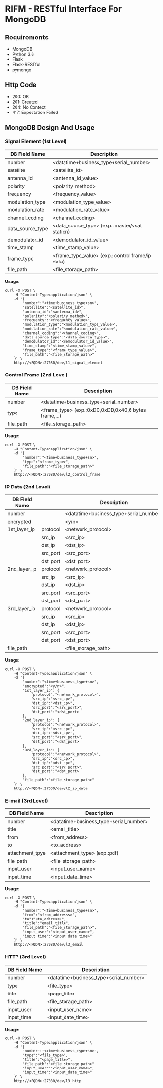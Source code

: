 # **RIFM - RESTful Interface For MongoDB**

## **Requirements**

- MongoDB
- Python 3.6
- Flask
- Flask-RESTful
- pymongo

## **Http Code**

- 200: OK
- 201: Created
- 204: No Contect
- 417: Expectation Failed

## **MongoDB Design And Usage**

### **Signal Element (1st Level)**

| DB Field Name | Description |
| - | - |
| number | <datatime+business_type+serial_number> |
| satellite | <satellite_id> |
| antenna_id | <antenna_id_value> |
| polarity | <polarity_method> |
| frequency | <frequency_value> |
| modulation_type | <modulation_type_value> |
| modulation_rate | <modulation_rate_value> |
| channel_coding | <channel_coding> |
| data_source_type | <data_source_type> (exp.: master/vsat station) |
| demodulator_id | <demodulator_id_value> |
| time_stamp | <time_stamp_value> |
| frame_type | <frame_type_value> (exp.: control frame/ip data)|
| file_path | <file_storage_path> |

**Usage:**

```(cmd)
curl -X POST \
    -H "Content-Type:application/json" \
    -d '{
        "number":"<time+business_type+sn>",
        "satellite":"<satellite_id>",
        "antenna_id":"<antenna_id>",
        "polarity":"<polarity_method>",
        "frequency":"<frequency_value>",
        "modulation_type":"<modulation_type_value>",
        "modulation_rate":"<modulation_rate_value>",
        "channel_coding":"<channel_coding>",
        "data_source_type":"<data_source_type>",
        "demodulator_id":"<demodulator_id_value>",
        "time_stamp":"<time_stamp_value>",
        "frame_type":"<frame_type_value>",
        "file_path":"<file_storage_path>"
    }' \
    http://<FQDN>:27080/dev/l1_signal_element
```

### **Control Frame (2nd Level)**

| DB Field Name | Description |
| - | - |
| number | <datatime+business_type+serial_number> |
| type | <frame_type> (exp.:0xDC,0xDD,0x40,6 bytes frame,...) |
| file_path | <file_storage_path> |

**Usage:**

```(cmd)
curl -X POST \
    -H "Content-Type:application/json" \
    -d '{
        "number":"<time+business_type+sn>",
        "type":"<frame_type>",
        "file_path":"<file_storage_path>"
    }' \
    http://<FQDN>:27080/dev/l2_control_frame
```

### **IP Data (2nd Level)**

| DB Field Name | | Description |
| - | - | - |
| number | | <datatime+business_type+serial_number> |
| encrypted | |  <y/n> |
| 1st_layer_ip | protocol | <network_protocol> |
| | src_ip | <src_ip> |
| | dst_ip | <dst_ip> |
| | src_port | <src_port> |
| | dst_port | <dst_port> |
| 2nd_layer_ip | protocol | <network_protocol> |
| | src_ip | <src_ip> |
| | dst_ip | <dst_ip> |
| | src_port | <src_port> |
| | dst_port | <dst_port> |
| 3rd_layer_ip | protocol | <network_protocol> |
| | src_ip | <src_ip> |
| | dst_ip | <dst_ip> |
| | src_port | <src_port> |
| | dst_port | <dst_port> |
| file_path | | <file_storage_path> |

**Usage:**

```(cmd)
curl -X POST \
    -H "Content-Type:application/json" \
    -d '{
        "number":"<time+business_type+sn>",
        "encrypted":"<y/n>",
        "1st_layer_ip": {
            "protocol":"<network_protocol>",
            "src_ip":"<src_ip>",
            "dst_ip":"<dst_ip>",
            "src_port":"<src_port>",
            "dst_port":"<dst_port>
        },
        "2nd_layer_ip": {
            "protocol":"<network_protocol>",
            "src_ip":"<src_ip>",
            "dst_ip":"<dst_ip>",
            "src_port":"<src_port>",
            "dst_port":"<dst_port>
        },
        "3rd_layer_ip": {
            "protocol":"<network_protocol>",
            "src_ip":"<src_ip>",
            "dst_ip":"<dst_ip>",
            "src_port":"<src_port>",
            "dst_port":"<dst_port>
        },
        "file_path":"<file_storage_path>"
    }' \
    http://<FQDN>:27080/dev/l2_ip_data
```

### **E-mail (3rd Level)**

| DB Field Name | Description |
| - | - |
| number | <datatime+business_type+serial_number> |
| title | <email_title> |
| from | <from_address> |
| to | <to_address> |
| attachment_tpye | <attachment_type> (exp.:pdf) |
| file_path | <file_storage_path> |
| input_user | <input_user_name> |
| input_time | <input_date_time> |

**Usage:**

```(cmd)
curl -X POST \
    -H "Content-Type:application/json" \
    -d '{
        "number":"<time+business_type+sn>",
        "from":"<from_addresss>",
        "to":"<to_address>",
        "title":"email_title",
        "file_path":"<file_storage_path>",
        "input_user":"<input_user_name>",
        "input_time":"<input_date_time>"
    }' \
    http://<FQDN>:27080/dev/l3_email
```

### **HTTP (3rd Level)**

| DB Field Name | Description |
| - | - |
| number | <datatime+business_type+serial_number> |
| type | <file_type> |
| title | <page_title> |
| file_path | <file_storage_path> |
| input_user | <input_user_name> |
| input_time | <input_date_time> |

**Usage:**

```(cmd)
curl -X POST \
    -H "Content-Type:application/json" \
    -d '{
        "number":"<time+business_type+sn>",
        "type":"<file_type>",
        "title":"<page_title>",
        "file_path":"<file_storage_path>"
        "input_user":"<input_user_name>",
        "input_time":"<input_date_time>"
    }' \
    http://<FQDN>:27080/dev/l3_http
```
